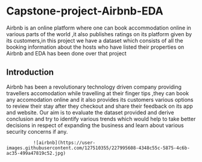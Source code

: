 # Capstone-project-Airbnb-EDA
Airbnb is an online platform where one can book accommodation online in various parts of the world ,it also publishes ratings on its platform given by its customers,in this project we have a dataset which consists of all the booking information about the hosts who have listed their properties on Airbnb and EDA has been done over that project 

## **Introduction**


Airbnb has been a revolutionary technology driven company providing travellers accomodation while travelling at their finger tips ,they can book any accomodation online and it also provides its customers various options to review their stay after they checkout and share their feedback on its app and website. Our aim is to evaluate the dataset provided and derive conclusion and try to identify various trends which would help to take better decisions in respect of expanding the business and learn about various security concerns if any.


              ![airbnb](https://user-images.githubusercontent.com/127510355/227995608-4348c55c-5875-4c6b-ac35-499a47819c52.jpg)        
